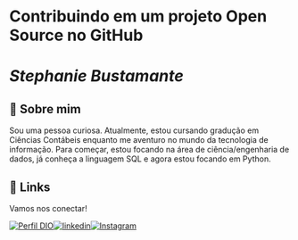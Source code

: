 
# Contribuindo em um projeto Open Source no GitHub

# *Stephanie Bustamante*

## 🚀 Sobre mim

Sou uma pessoa curiosa. Atualmente, estou cursando gradução em Ciências Contábeis enquanto me aventuro no mundo da tecnologia de informação. Para começar, estou focando na área de ciência/engenharia de dados, já conheça a linguagem SQL e agora estou focando em Python.


## 🔗 Links

Vamos nos conectar!

[![Perfil DIO](https://img.shields.io/badge/-Meu%20Perfil%20na%20DIO-30A3DC?style=for-the-badge)](https://web.dio.me/users/stephbustamante)[![linkedin](https://img.shields.io/badge/linkedin-0A66C2?style=for-the-badge&logo=linkedin&logoColor=white)](https://www.linkedin.com/in/stephbustamante)[![Instagram](https://img.shields.io/badge/Instagram-000?style=for-the-badge&logo=instagram)](https://www.instagram.com/steph.bustamante/)

